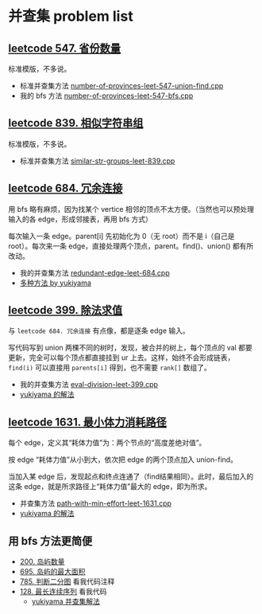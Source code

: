 # 并查集 problem list

## [leetcode 547. 省份数量](https://leetcode.cn/problems/number-of-provinces/)

标准模版，不多说。

- 标准并查集方法 [number-of-provinces-leet-547-union-find.cpp](code/number-of-provinces-leet-547-union-find.cpp)
- 我的 bfs 方法 [number-of-provinces-leet-547-bfs.cpp](code/number-of-provinces-leet-547-bfs.cpp)

## [leetcode 839. 相似字符串组](https://leetcode.cn/problems/similar-string-groups/)

标准模版，不多说。

- 标准并查集方法 [similar-str-groups-leet-839.cpp](code/similar-str-groups-leet-839.cpp)

## [leetcode 684. 冗余连接](https://leetcode.cn/problems/redundant-connection/)

用 bfs 略有麻烦，因为找某个 vertice 相邻的顶点不太方便。（当然也可以预处理输入的各 edge，形成邻接表，再用 bfs 方式）

每次输入一条 edge。parent[i] 先初始化为 0（无 root）而不是 i（自己是 root）。每次来一条 edge，直接处理两个顶点，parent。find()、union() 都有所改动。

- 我的并查集方法 [redundant-edge-leet-684.cpp](code/redundant-edge-leet-684.cpp)
- [多种方法 by yukiyama](https://leetcode.cn/problems/redundant-connection/solutions/1594870/-by-yukiyama-mlqi/)

## [leetcode 399. 除法求值](https://leetcode.cn/problems/evaluate-division/submissions/)

与 `leetcode 684. 冗余连接` 有点像，都是逐条 edge 输入。

写代码写到 union 两棵不同的树时，发现，被合并的树上，每个顶点的 val 都要更新，完全可以每个顶点都直接挂到 ur 上去。这样，始终不会形成链表，`find(i)` 可以直接用 `parents[i]` 得到，也不需要 `rank[]` 数组了。

- 我的并查集方法 [eval-division-leet-399.cpp](code/eval-division-leet-399.cpp)
- [yukiyama 的解法](https://leetcode.cn/problems/evaluate-division/solutions/1536352/yukiyama-by-yukiyama-geql/)

## [leetcode 1631. 最小体力消耗路径](https://leetcode.cn/problems/path-with-minimum-effort/)

每个 edge，定义其“耗体力值”为：两个节点的“高度差绝对值”。

按 edge “耗体力值”从小到大，依次把 edge 的两个顶点加入 union-find。

当加入某 edge 后，发现起点和终点连通了（find结果相同）。此时，最后加入的这条 edge，就是所求路径上“耗体力值”最大的 edge，即为所求。

- 并查集方法 [path-with-min-effort-leet-1631.cpp](code/path-with-min-effort-leet-1631.cpp)
- [yukiyama 的解法](https://leetcode.cn/problems/path-with-minimum-effort/solutions/1536361/yukiyama-by-yukiyama-qboz/)

## 用 bfs 方法更简便

- [200. 岛屿数量](https://leetcode.cn/problems/number-of-islands/)
- [695. 岛屿的最大面积](https://leetcode.cn/problems/max-area-of-island/)
- [785. 判断二分图](https://leetcode.cn/problems/is-graph-bipartite/) 看我代码注释
- [128. 最长连续序列](https://leetcode.cn/problems/longest-consecutive-sequence/) 看我代码
  - [yukiyama 并查集解法](https://leetcode.cn/problems/longest-consecutive-sequence/solutions/1375510/by-yukiyama-e3th/)
